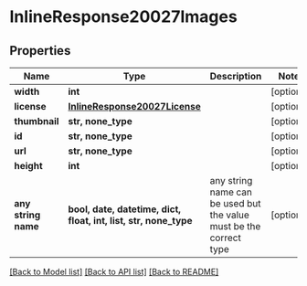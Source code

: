 # InlineResponse20027Images


## Properties
Name | Type | Description | Notes
------------ | ------------- | ------------- | -------------
**width** | **int** |  | [optional] 
**license** | [**InlineResponse20027License**](InlineResponse20027License.md) |  | [optional] 
**thumbnail** | **str, none_type** |  | [optional] 
**id** | **str, none_type** |  | [optional] 
**url** | **str, none_type** |  | [optional] 
**height** | **int** |  | [optional] 
**any string name** | **bool, date, datetime, dict, float, int, list, str, none_type** | any string name can be used but the value must be the correct type | [optional]

[[Back to Model list]](../README.md#documentation-for-models) [[Back to API list]](../README.md#documentation-for-api-endpoints) [[Back to README]](../README.md)



